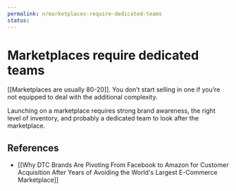 ```yaml
---
permalink: n/marketplaces-require-dedicated-teams
status: 
---
```

# Marketplaces require dedicated teams

[[Marketplaces are usually 80-20]]. You don’t start selling in one if you’re not equipped to deal with the additional complexity.

Launching on a marketplace requires strong brand awareness, the right level of inventory, and probably a dedicated team to look after the marketplace.

## References

- [[Why DTC Brands Are Pivoting From Facebook to Amazon for Customer Acquisition After Years of Avoiding the World's Largest E-Commerce Marketplace]]
